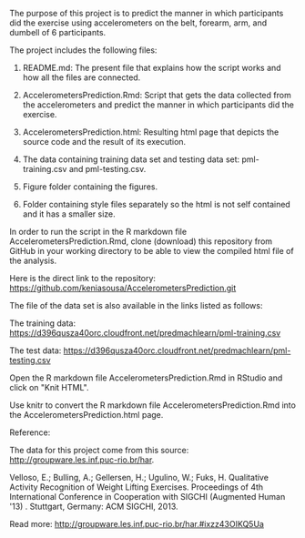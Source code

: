 The purpose of this project is to predict the manner in which participants did the exercise using accelerometers on the belt, forearm, arm, and dumbell of 6 participants. 

The project includes the following files:

1. README.md: The present file that explains how the script works and how all the files are connected.

2. AccelerometersPrediction.Rmd: Script that gets the data collected from the accelerometers and predict the manner in which participants did the exercise.

3. AccelerometersPrediction.html: Resulting html page that depicts the source code and the result of its execution.

4. The data containing training data set and testing data set: pml-training.csv and pml-testing.csv.

5. Figure folder containing the figures.

6. Folder containing style files separately so the html is not self contained and it has a smaller size.

In order to run the script in the R markdown file AccelerometersPrediction.Rmd, clone (download) this repository from GitHub in your working directory to be able to view the compiled html file of the analysis. 

Here is the direct link to the repository: https://github.com/keniasousa/AccelerometersPrediction.git

The file of the data set is also available in the links listed as follows:

The training data: 
https://d396qusza40orc.cloudfront.net/predmachlearn/pml-training.csv

The test data:
https://d396qusza40orc.cloudfront.net/predmachlearn/pml-testing.csv

Open the R markdown file AccelerometersPrediction.Rmd in RStudio and click on "Knit HTML".

Use knitr to convert the R markdown file AccelerometersPrediction.Rmd into the AccelerometersPrediction.html page.

Reference:

The data for this project come from this source: http://groupware.les.inf.puc-rio.br/har. 

Velloso, E.; Bulling, A.; Gellersen, H.; Ugulino, W.; Fuks, H. Qualitative Activity Recognition of Weight Lifting Exercises. Proceedings of 4th International Conference in Cooperation with SIGCHI (Augmented Human '13) . Stuttgart, Germany: ACM SIGCHI, 2013.

Read more: http://groupware.les.inf.puc-rio.br/har.#ixzz43OIKQ5Ua
